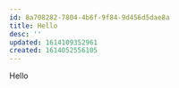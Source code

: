 ```yaml
---
id: 8a708282-7804-4b6f-9f84-9d456d5dae8a
title: Hello
desc: ''
updated: 1614109352961
created: 1614052556105
---
```


Hello